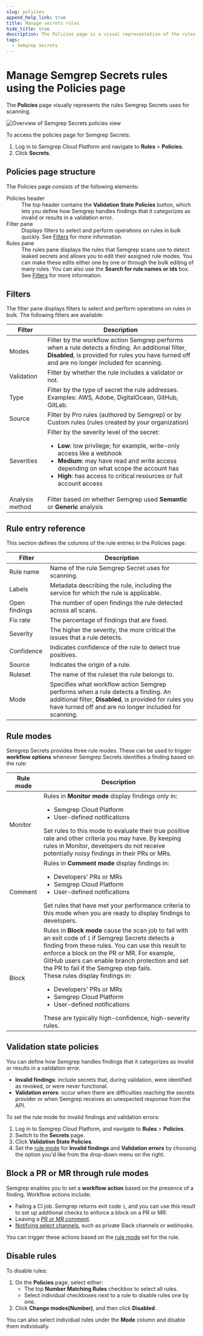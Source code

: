 ```yaml
---
slug: policies
append_help_link: true
title: Manage secrets rules
hide_title: true
description: The Policies page is a visual representation of the rules that Semgrep Secrets uses to scan code.
tags:
  - Semgrep Secrets
---
```


# Manage Semgrep Secrets rules using the Policies page

The **Policies** page visually represents the rules Semgrep Secrets uses for scanning. 

![Overview of Semgrep Secrets policies view](/img/secrets-rules-management.png)

To access the policies page for Semgrep Secrets:

1. Log in to Semgrep Cloud Platform and navigate to **Rules** > **Policies**.
2. Click **Secrets**.

## Policies page structure

The Policies page consists of the following elements:

<dl>
    <dt>Policies header</dt>
        <dd>
            The top header contains the <strong>Validation State Policies</strong> button, which lets you define how Semgrep handles findings that it categorizes as invalid or results in a validation error.
        </dd>
    <dt>Filter pane</dt>
        <dd>
           Displays filters to select and perform operations on rules in bulk quickly. See <a href="#filters">Filters</a> for more information.
        </dd>
    <dt>Rules pane</dt>
        <dd>
            The rules pane displays the rules that Semgrep scans use to detect leaked secrets
             and allows you to edit their assigned rule modes. You can make these edits either one by one or through the bulk editing of many rules. You can also use the <strong>Search for rule names or ids</strong> box. See <a href="#filters">Filters</a> for more information.
        </dd>
</dl>

## Filters

The filter pane displays filters to select and perform operations on rules in bulk. The following filters are available:

| Filter | Description |
| - | - |
| Modes | Filter by the workflow action Semgrep performs when a rule detects a finding. An additional filter, **Disabled**, is provided for rules you have turned off and are no longer included for scanning. |
| Validation | Filter by whether the rule includes a validator or not. |
| Type | Filter by the type of secret the rule addresses. Examples: AWS, Adobe, DigitalOcean, GitHub, GitLab. |
| Source | Filter by Pro rules (authored by Semgrep) or by Custom rules (rules created by your organization) |
| Severities | Filter by the severity level of the secret: <ul><li>**Low**: low privilege; for example, write-only access like a webhook</li><li>**Medium**: may have read and write access depending on what scope the account has</li><li>**High**: has access to critical resources or full account access</li></ul> |
| Analysis method | Filter based on whether Semgrep used **Semantic** or **Generic** analysis |

## Rule entry reference

This section defines the columns of the rule entries in the Policies page:

| Filter | Description |
| -------  | ------ |
| Rule name  | Name of the rule Semgrep Secret uses for scanning. |
| Labels  | Metadata describing the rule, including the service for which the rule is applicable. |
| Open findings  | The number of open findings the rule detected across all scans.  |
| Fix rate  | The percentage of findings that are fixed.  |
| Severity  | The higher the severity, the more critical the issues that a rule detects.      |
| Confidence  | Indicates confidence of the rule to detect true positives.      |
| Source  | Indicates the origin of a rule. | <ul><li><strong>Pro:</strong> Authored by Semgrep. Custom:</strong> Rules created within your Semgrep organization. |
| Ruleset  | The name of the ruleset the rule belongs to. |
| Mode  | Specifies what workflow action Semgrep performs when a rule detects a finding. An additional filter, **Disabled**, is provided for rules you have turned off and are no longer included for scanning. | See [Rule modes](#rule-modes) documentation. |

## Rule modes

Semgrep Secrets provides three rule modes. These can be used to trigger **workflow options** whenever Semgrep Secrets identifies a finding based on the rule:

| Rule mode | Description |
| -------   | ------ |
| Monitor   | Rules in **Monitor mode** display findings only in: <ul><li>Semgrep Cloud Platform</li><li>User-defined notifications</li></ul>Set rules to this mode to evaluate their true positive rate and other criteria you may have. By keeping rules in Monitor, developers do not receive potentially noisy findings in their PRs or MRs.  |
| Comment   | Rules in **Comment mode** display findings in:<ul><li>Developers' PRs or MRs</li><li>Semgrep Cloud Platform</li><li>User-defined notifications</li></ul>Set rules that have met your performance criteria to this mode when you are ready to display findings to developers.     |
| Block     | Rules in **Block mode** cause the scan job to fail with an exit code of `1` if Semgrep Secrets detects a finding from these rules. You can use this result to enforce a block on the PR or MR. For example, GitHub users can enable branch protection and set the PR to fail if the Semgrep step fails. <br />These rules display findings in:<ul><li>Developers' PRs or MRs</li><li>Semgrep Cloud Platform</li><li>User-defined notifications</li></ul>These are typically high-confidence, high-severity rules. |

## Validation state policies

You can define how Semgrep handles findings that it categorizes as invalid or results in a validation error.

- **Invalid findings**: include secrets that, during validation, were identified as revoked, or were never functional.
- **Validation errors**: occur when there are difficulties reaching the secrets provider or when Semgrep receives an unexpected response from the API.

To set the rule mode for invalid findings and validation errors:

1. Log in to Semgrep Cloud Platform, and navigate to **Rules** > **Policies**.
2. Switch to the **Secrets** page.
3. Click **Validation State Policies**.
4. Set the [rule mode](#rule-modes) for **Invalid findings** and **Validation errors** by choosing the option you'd like from the drop-down menu on the right.

## Block a PR or MR through rule modes

Semgrep enables you to set a **workflow action** based on the presence of a finding. Workflow actions include:

* Failing a CI job. Semgrep returns exit code `1`, and you can use this result to set up additional checks to enforce a block on a PR or MR.
* Leaving a [PR or MR comment](/category/pr-or-mr-comments).
* [Notifying select channels](/semgrep-cloud-platform/notifications), such as private Slack channels or webhooks.

You can trigger these actions based on the [rule mode](#rule-modes) set for the rule.

<!-- Custom rules aren't ready yet
## Add custom rules

To add custom rules, use the Semgrep Editor. See [<i class="fa-regular fa-file-lines"></i> Setting code standards with the Policies page](/semgrep-code/editor/#setting-code-standards-with-the-policies-page).
 -->

## Disable rules

To disable rules:

1. On the **Policies** page, select either:
    - The top **<span className="placeholder">Number</span> Matching Rules** checkbox to select all rules.
    - Select individual checkboxes next to a rule to disable rules one by one.
2. Click **Change modes(<span className="placeholder">Number</span>)**, and then click **Disabled**.

You can also select individual rules under the **Mode** column and disable them individually.
